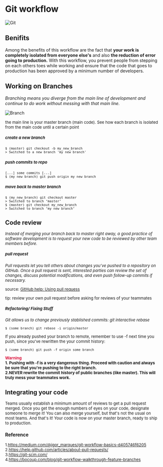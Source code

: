 # **Git workflow**
![Git](https://git-scm.com/images/branching-illustration@2x.png)

## **Benifits**
Among the benefits of this workflow are the fact that **your work is completely isolated from everyone else's** and also **the reduction of error going to production.**
With this workflow, you prevent people from stepping on each others toes while working and ensure that the code that goes to production has been approved by a minimum number of developers.

## **Working on Branches**

*Branching means you diverge from the main line of development and continue to do work without messing with that main line.*

![Branch](http://svnbook.red-bean.com/en/1.7/images/ch04dia2.png)

<font size=2> the main line is your master branch (main code). See how each branch is isolated from the main code until a certain point

##### create a new branch
    $ (master) git checkout -b my_new_branch
    > Switched to a new branch 'my_new_branch' 

##### push commits to repo 
    [...] some commits [...]
    $ (my_new_branch) git push origin my_new_branch

##### move back to master branch

    $ (my_new_branch) git checkout master
    > Switched to branch ‘master’
    $ (master) git checkout my_new_branch
    > Switched to branch ‘my_new_branch’

## **Code review**

*Instead of merging your branch back to master right away, a good practice of software development is to request your new code to be reviewed by other team members before.*

##### pull request
*Pull requests let you tell others about changes you’ve pushed to a repository on GitHub. Once a pull request is sent, interested parties can review the set of changes, discuss potential modifications, and even push follow-up commits if necessary.*

source: [GitHub help: Using pull requess](https://help.github.com/articles/about-pull-requests/)

tip: review your own pull request before asking for reviews of your teammates


##### Refactoring/ Fixing Stuff

*Git allows us to change previously stablished commits: git interactive rebase*

    $ (some_branch) git rebase -i origin/master

If you already pushed your branch to remote, remember to use -f next time you push, since you've rewritten the your commit history:

    $ (some_branch) git push -f origin some_branch

<font color=#DC143C>**Warning**</font><br>
    **1. Pushing with -f is a very dangerous thing. Proceed with caution and always be sure that you're pushing to the right branch.<br>
    2.NEVER rewrite the commit history of public branches (like master). This will truly mess your teammates work.**

## **Integrating your code**

Teams usually establish a minimum amount of reviews to get a pull request merged. Once you get the enough numbers of eyes on your code, designate someone to merge it! You can also merge yourself, but that's not the usual on most teams.
And that's it! Your code is now on your master branch, ready to ship to production.

### **Reference**

1.https://medium.com/@igor_marques/git-workflow-basics-d405746f6205 <br>
2.https://help.github.com/articles/about-pull-requests/<br>
3.https://git-scm.com/<br>
4.https://bocoup.com/blog/git-workflow-walkthrough-feature-branches